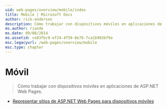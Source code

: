 ```yaml
---
uid: web-pages/overview/mobile/index
title: Mobile | Microsoft Docs
author: rick-anderson
description: Cómo trabajar con dispositivos móviles en aplicaciones de ASP.NET Web Pages.
ms.author: riande
ms.date: 09/08/2014
ms.assetid: ce83fbc9-ef24-4f59-8e76-7ca1b983bf9a
msc.legacyurl: /web-pages/overview/mobile
msc.type: chapter
---
```

<a name="mobile"></a>Móvil
====================
> Cómo trabajar con dispositivos móviles en aplicaciones de ASP.NET Web Pages.


- [Representar sitios de ASP.NET Web Pages para dispositivos móviles](rendering-aspnet-web-pages-sites-for-mobile-devices.md)

